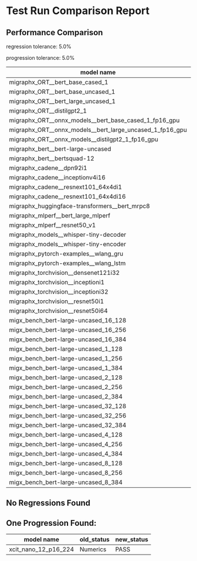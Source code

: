 # Test Run Comparison Report

## Performance Comparison

regression tolerance: 5.0%

progression tolerance: 5.0%

|model name|exit_status|analysis|old_time_ms|new_time_ms|change_ms|percent_change|
|---|---|---|---|---|---|---|
|migraphx_ORT__bert_base_cased_1|PASS|within tol|90.8713|87.5157|-3.3556|-3.69%|
|migraphx_ORT__bert_base_uncased_1|PASS|within tol|87.752|85.0333|-2.7187|-3.1%|
|migraphx_ORT__bert_large_uncased_1|PASS|within tol|253.6789|258.0792|4.4003|1.73%|
|migraphx_ORT__distilgpt2_1|PASS|within tol|30.4876|30.7278|0.2403|0.79%|
|migraphx_ORT__onnx_models__bert_base_cased_1_fp16_gpu|Numerics|regression|84.4226|88.9658|4.5432|5.38%|
|migraphx_ORT__onnx_models__bert_large_uncased_1_fp16_gpu|Numerics|within tol|244.3155|248.6222|4.3067|1.76%|
|migraphx_ORT__onnx_models__distilgpt2_1_fp16_gpu|Numerics|regression|43.075|52.3164|9.2414|21.45%|
|migraphx_bert__bert-large-uncased|PASS|progression|407.5057|375.3887|-32.117|-7.88%|
|migraphx_bert__bertsquad-12|PASS|within tol|85.4887|89.3944|3.9057|4.57%|
|migraphx_cadene__dpn92i1|PASS|within tol|174.9017|175.2435|0.3418|0.2%|
|migraphx_cadene__inceptionv4i16|PASS|within tol|5940.3475|5794.5377|-145.8098|-2.45%|
|migraphx_cadene__resnext101_64x4di1|PASS|within tol|353.9452|337.6519|-16.2933|-4.6%|
|migraphx_cadene__resnext101_64x4di16|PASS|regression|5173.375|5474.2719|300.897|5.82%|
|migraphx_huggingface-transformers__bert_mrpc8|PASS|within tol|389.396|380.7048|-8.6912|-2.23%|
|migraphx_mlperf__bert_large_mlperf|Numerics|within tol|441.186|433.5501|-7.6359|-1.73%|
|migraphx_mlperf__resnet50_v1|PASS|within tol|87.9021|90.8172|2.915|3.32%|
|migraphx_models__whisper-tiny-decoder|PASS|within tol|31.7997|32.6425|0.8428|2.65%|
|migraphx_models__whisper-tiny-encoder|Numerics|regression|194.1748|278.0565|83.8818|43.2%|
|migraphx_pytorch-examples__wlang_gru|PASS|progression|112.063|83.3182|-28.7448|-25.65%|
|migraphx_pytorch-examples__wlang_lstm|PASS|regression|43.104|46.9026|3.7986|8.81%|
|migraphx_torchvision__densenet121i32|PASS|progression|1785.3344|1624.4999|-160.8345|-9.01%|
|migraphx_torchvision__inceptioni1|PASS|within tol|203.3006|203.0027|-0.2979|-0.15%|
|migraphx_torchvision__inceptioni32|PASS|within tol|5872.5554|5926.675|54.1196|0.92%|
|migraphx_torchvision__resnet50i1|PASS|within tol|85.9645|87.126|1.1615|1.35%|
|migraphx_torchvision__resnet50i64|PASS|within tol|6027.3714|5970.224|-57.1474|-0.95%|
|migx_bench_bert-large-uncased_16_128|PASS|progression|2666.3104|2518.0225|-148.2879|-5.56%|
|migx_bench_bert-large-uncased_16_256|PASS|progression|4399.8424|4173.4586|-226.3838|-5.15%|
|migx_bench_bert-large-uncased_16_384|Numerics|within tol|5893.4285|5724.1341|-169.2944|-2.87%|
|migx_bench_bert-large-uncased_1_128|PASS|within tol|168.2351|161.467|-6.7681|-4.02%|
|migx_bench_bert-large-uncased_1_256|PASS|regression|263.714|289.7519|26.0379|9.87%|
|migx_bench_bert-large-uncased_1_384|PASS|within tol|366.8157|373.8116|6.9959|1.91%|
|migx_bench_bert-large-uncased_2_128|PASS|regression|400.9772|429.3175|28.3403|7.07%|
|migx_bench_bert-large-uncased_2_256|PASS|within tol|630.2853|633.9986|3.7133|0.59%|
|migx_bench_bert-large-uncased_2_384|PASS|within tol|824.0976|800.8108|-23.2868|-2.83%|
|migx_bench_bert-large-uncased_32_128|PASS|within tol|5151.8158|5109.2564|-42.5594|-0.83%|
|migx_bench_bert-large-uncased_32_256|PASS|within tol|8158.8374|8099.4264|-59.411|-0.73%|
|migx_bench_bert-large-uncased_32_384|Numerics|progression|12273.8599|11364.87|-908.9899|-7.41%|
|migx_bench_bert-large-uncased_4_128|PASS|within tol|705.1223|701.7126|-3.4097|-0.48%|
|migx_bench_bert-large-uncased_4_256|PASS|within tol|1097.3568|1075.3553|-22.0016|-2.0%|
|migx_bench_bert-large-uncased_4_384|PASS|progression|1615.9651|1516.4968|-99.4683|-6.16%|
|migx_bench_bert-large-uncased_8_128|PASS|within tol|1468.6469|1475.9714|7.3245|0.5%|
|migx_bench_bert-large-uncased_8_256|PASS|regression|2067.6784|2277.293|209.6146|10.14%|
|migx_bench_bert-large-uncased_8_384|PASS|within tol|2881.313|2835.9332|-45.3798|-1.57%|

## No Regressions Found

## One Progression Found:

|model name|old_status|new_status|
|---|---|---|
|xcit_nano_12_p16_224|Numerics|PASS|

